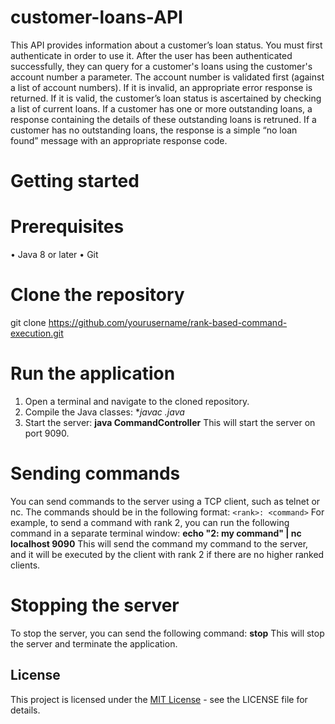 # customer-loans-API
This API provides information about a customer’s loan status. You must first authenticate in order to use it. After the user has been authenticated successfully, they can query for a customer's loans using the customer's account number a parameter. The account number is validated first (against a list of account numbers).
If it is invalid, an appropriate error response is returned. If it is valid, the customer’s loan status is ascertained by checking a list of current loans.
If a customer has one or more outstanding loans, a response containing the details of these outstanding loans is retruned. If a customer has no outstanding loans, the response is a simple “no loan found” message with an appropriate response code.

# Getting started
# Prerequisites
  •	Java 8 or later
  •	Git
# Clone the repository
git clone https://github.com/yourusername/rank-based-command-execution.git 
# Run the application
  1.	Open a terminal and navigate to the cloned repository.
  2.	Compile the Java classes:
      **javac *.java** 
  3.	Start the server:
    **java CommandController** 
    This will start the server on port 9090.
# Sending commands
You can send commands to the server using a TCP client, such as telnet or nc. The commands should be in the following format:
    `<rank>: <command>` 
For example, to send a command with rank 2, you can run the following command in a separate terminal window:
    **echo "2: my command" | nc localhost 9090** 
This will send the command my command to the server, and it will be executed by the client with rank 2 if there are no higher ranked clients.
# Stopping the server
To stop the server, you can send the following command:
    **stop** 
This will stop the server and terminate the application.
## License
This project is licensed under the [MIT License](LICENSE) - see the LICENSE file for details.





